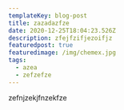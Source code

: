 ```yaml
---
templateKey: blog-post
title: zazadazfze
date: 2020-12-25T18:04:23.526Z
description: zfejfzifjezoifjz
featuredpost: true
featuredimage: /img/chemex.jpg
tags:
  - azea
  - zefzefze
---
```

zefnjzekjfnzekfze